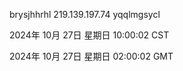 brysjhhrhl 219.139.197.74 yqqlmgsycl

2024年 10月 27日 星期日 10:00:02 CST

2024年 10月 27日 星期日 02:00:02 GMT
